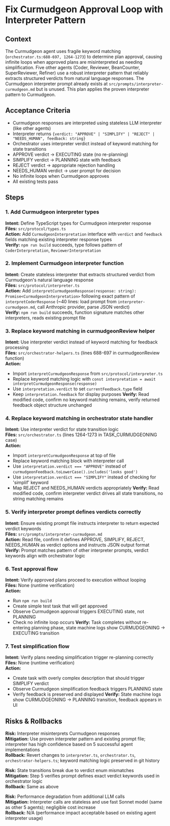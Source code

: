 # Fix Curmudgeon Approval Loop with Interpreter Pattern

## Context

The Curmudgeon agent uses fragile keyword matching (`orchestrator.ts:688-697, 1264-1273`) to determine plan approval, causing infinite loops when approved plans are misinterpreted as needing simplification. Five other agents (Coder, Reviewer, BeanCounter, SuperReviewer, Refiner) use a robust interpreter pattern that reliably extracts structured verdicts from natural language responses. The Curmudgeon interpreter prompt already exists at `src/prompts/interpreter-curmudgeon.md` but is unused. This plan applies the proven interpreter pattern to Curmudgeon.

## Acceptance Criteria

- Curmudgeon responses are interpreted using stateless LLM interpreter (like other agents)
- Interpreter returns `{verdict: "APPROVE" | "SIMPLIFY" | "REJECT" | "NEEDS_HUMAN", feedback: string}`
- Orchestrator uses interpreter verdict instead of keyword matching for state transitions
- APPROVE verdict → EXECUTING state (no re-planning)
- SIMPLIFY verdict → PLANNING state with feedback
- REJECT verdict → appropriate rejection handling
- NEEDS_HUMAN verdict → user prompt for decision
- No infinite loops when Curmudgeon approves
- All existing tests pass

## Steps

### 1. Add Curmudgeon interpreter types
**Intent:** Define TypeScript types for Curmudgeon interpreter response  
**Files:** `src/protocol/types.ts`  
**Action:** Add `CurmudgeonInterpretation` interface with `verdict` and `feedback` fields matching existing interpreter response types  
**Verify:** `npm run build` succeeds, type follows pattern of `CoderInterpretation`, `ReviewerInterpretation`

### 2. Implement Curmudgeon interpreter function
**Intent:** Create stateless interpreter that extracts structured verdict from Curmudgeon's natural language response  
**Files:** `src/protocol/interpreter.ts`  
**Action:** Add `interpretCurmudgeonResponse(response: string): Promise<CurmudgeonInterpretation>` following exact pattern of `interpretCoderResponse` (~40 lines: load prompt from `interpreter-curmudgeon.md`, call Anthropic provider, parse JSON verdict)  
**Verify:** `npm run build` succeeds, function signature matches other interpreters, reads existing prompt file

### 3. Replace keyword matching in curmudgeonReview helper
**Intent:** Use interpreter verdict instead of keyword matching for feedback processing  
**Files:** `src/orchestrator-helpers.ts` (lines 688-697 in curmudgeonReview function)  
**Action:** 
- Import `interpretCurmudgeonResponse` from `src/protocol/interpreter.ts`
- Replace keyword matching logic with `const interpretation = await interpretCurmudgeonResponse(response)`
- Use `interpretation.verdict` to set `currentFeedback.type` field
- Keep `interpretation.feedback` for display purposes
**Verify:** Read modified code, confirm no keyword matching remains, verify returned feedback object structure unchanged

### 4. Replace keyword matching in orchestrator state handler
**Intent:** Use interpreter verdict for state transition logic  
**Files:** `src/orchestrator.ts` (lines 1264-1273 in TASK_CURMUDGEONING case)  
**Action:**
- Import `interpretCurmudgeonResponse` at top of file
- Replace keyword matching block with interpreter call
- Use `interpretation.verdict === "APPROVE"` instead of `curmudgeonFeedback.toLowerCase().includes('looks good')`
- Use `interpretation.verdict === "SIMPLIFY"` instead of checking for 'simplif' keyword
- Map REJECT and NEEDS_HUMAN verdicts appropriately
**Verify:** Read modified code, confirm interpreter verdict drives all state transitions, no string matching remains

### 5. Verify interpreter prompt defines verdicts correctly
**Intent:** Ensure existing prompt file instructs interpreter to return expected verdict keywords  
**Files:** `src/prompts/interpreter-curmudgeon.md`  
**Action:** Read file, confirm it defines APPROVE, SIMPLIFY, REJECT, NEEDS_HUMAN as verdict options and instructs JSON output format  
**Verify:** Prompt matches pattern of other interpreter prompts, verdict keywords align with orchestrator logic

### 6. Test approval flow
**Intent:** Verify approved plans proceed to execution without looping  
**Files:** None (runtime verification)  
**Action:** 
- Run `npm run build`
- Create simple test task that will get approved
- Observe Curmudgeon approval triggers EXECUTING state, not PLANNING
- Check no infinite loop occurs
**Verify:** Task completes without re-entering planning phase, state machine logs show CURMUDGEONING → EXECUTING transition

### 7. Test simplification flow
**Intent:** Verify plans needing simplification trigger re-planning correctly  
**Files:** None (runtime verification)  
**Action:**
- Create task with overly complex description that should trigger SIMPLIFY verdict
- Observe Curmudgeon simplification feedback triggers PLANNING state
- Verify feedback is preserved and displayed
**Verify:** State machine logs show CURMUDGEONING → PLANNING transition, feedback appears in UI

## Risks & Rollbacks

**Risk:** Interpreter misinterprets Curmudgeon responses  
**Mitigation:** Use proven interpreter pattern and existing prompt file; interpreter has high confidence based on 5 successful agent implementations  
**Rollback:** Revert changes to `interpreter.ts`, `orchestrator.ts`, `orchestrator-helpers.ts`; keyword matching logic preserved in git history

**Risk:** State transitions break due to verdict enum mismatches  
**Mitigation:** Step 5 verifies prompt defines exact verdict keywords used in orchestrator logic  
**Rollback:** Same as above

**Risk:** Performance degradation from additional LLM calls  
**Mitigation:** Interpreter calls are stateless and use fast Sonnet model (same as other 5 agents); negligible cost increase  
**Rollback:** N/A (performance impact acceptable based on existing agent interpreter usage)
